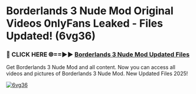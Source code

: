 # Borderlands 3 Nude Mod Original Videos 0nlyFans Leaked - Files Updated! (6vg36)

<h3>🔴 CLICK HERE 🌐==►► <a href="https://tinyurl.com/yrmya6cz" rel="nofollow">Borderlands 3 Nude Mod Updated Files</a></h3>

Get Borderlands 3 Nude Mod and all content. Now you can access all videos and pictures of Borderlands 3 Nude Mod. New Updated Files 2025!

[![6vg36](https://i.imgur.com/FMdXYCs.gif)](https://tinyurl.com/yrmya6cz)
